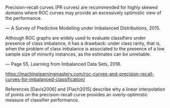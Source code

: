 Precision-recall curves (PR curves) are recommended for highly skewed domains where ROC curves may provide an excessively optimistic view of the performance.

— A Survey of Predictive Modelling under Imbalanced Distributions, 2015.

Although ROC graphs are widely used to evaluate classifiers under presence of class imbalance, it has a drawback: under class rarity, that is, when the problem of class imbalance is associated to the presence of a low sample size of minority instances, as the estimates can be unreliable.

— Page 55, Learning from Imbalanced Data Sets, 2018.

https://machinelearningmastery.com/roc-curves-and-precision-recall-curves-for-imbalanced-classification/

References [Davis2006] and [Flach2015] describe why a linear interpolation of points on the precision-recall curve provides an overly-optimistic measure of classifier performance. 
